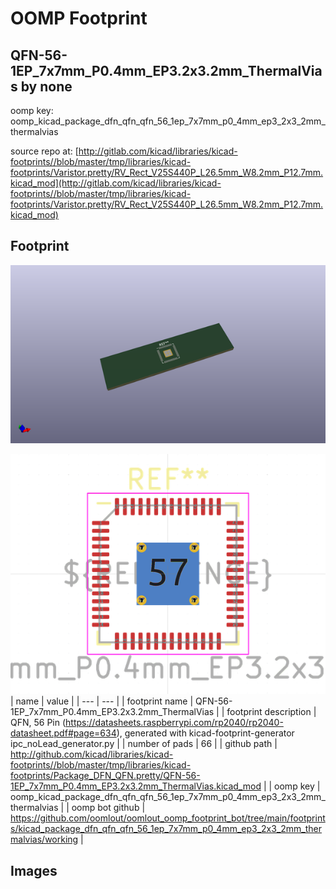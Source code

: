 # OOMP Footprint  
## QFN-56-1EP_7x7mm_P0.4mm_EP3.2x3.2mm_ThermalVias  by none  
  
oomp key: oomp_kicad_package_dfn_qfn_qfn_56_1ep_7x7mm_p0_4mm_ep3_2x3_2mm_thermalvias  
  
source repo at: [http://gitlab.com/kicad/libraries/kicad-footprints//blob/master/tmp/libraries/kicad-footprints/Varistor.pretty/RV_Rect_V25S440P_L26.5mm_W8.2mm_P12.7mm.kicad_mod](http://gitlab.com/kicad/libraries/kicad-footprints//blob/master/tmp/libraries/kicad-footprints/Varistor.pretty/RV_Rect_V25S440P_L26.5mm_W8.2mm_P12.7mm.kicad_mod)  
## Footprint  
  
[![working_kicad_pcb_3d.png](working_kicad_pcb_3d_600.png)](working_kicad_pcb_3d.png)  
  
[![working.png](working_600.png)](working.png)  
| name | value | 
| --- | --- | 
| footprint name | QFN-56-1EP_7x7mm_P0.4mm_EP3.2x3.2mm_ThermalVias | 
| footprint description | QFN, 56 Pin (https://datasheets.raspberrypi.com/rp2040/rp2040-datasheet.pdf#page=634), generated with kicad-footprint-generator ipc_noLead_generator.py | 
| number of pads | 66 | 
| github path | http://github.com/kicad/libraries/kicad-footprints//blob/master/tmp/libraries/kicad-footprints/Package_DFN_QFN.pretty/QFN-56-1EP_7x7mm_P0.4mm_EP3.2x3.2mm_ThermalVias.kicad_mod | 
| oomp key | oomp_kicad_package_dfn_qfn_qfn_56_1ep_7x7mm_p0_4mm_ep3_2x3_2mm_thermalvias | 
| oomp bot github | https://github.com/oomlout/oomlout_oomp_footprint_bot/tree/main/footprints/kicad_package_dfn_qfn_qfn_56_1ep_7x7mm_p0_4mm_ep3_2x3_2mm_thermalvias/working | 
## Images  
